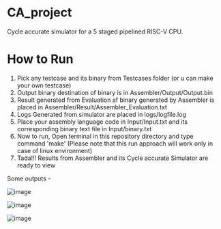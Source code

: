 # CA_project 
Cycle accurate simulator for a 5 staged pipelined RISC-V CPU.

# How to Run
1) Pick any testcase and its binary from Testcases folder (or u can make your own testcase) 
2) Output binary destination of binary is in Assembler/Output/Output.bin
3) Result generated from Evaluation af binary generated by Assembler is placed in Assembler/Result/Assembler_Evaluation.txt
4) Logs Generated from simulator are placed in logs/logfile.log
5) Place your assembly language code in Input/Input.txt and its corresponding binary text file in Input/binary.txt
6) Now to run, Open terminal in this repository directory and type command 'make' (Please note that this run approach will work only in case of linux environment)
7) Tada!!! Results from Assembler and its Cycle accurate Simulator are ready to view

Some outputs -

![image](https://github.com/Ruchi-here/CA_Project/assets/122676573/6b448103-3806-4d1e-a77a-bc958be40bdb)

![image](https://github.com/Ruchi-here/CA_Project/assets/122676573/98a1be3b-5b55-4cc5-bba1-135fc477f0a6)

![image](https://github.com/Ruchi-here/CA_Project/assets/122676573/83ea4fa4-549b-4bca-9a04-8250bbce54e5)

